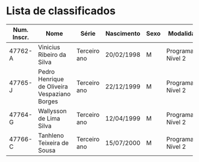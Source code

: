 # Lista de classificados

|Num. Inscr.|Nome|Série|Nascimento|Sexo|Modalidade|Pontos|
|---|---|---|---|---|---|---|
|47762-A|Vinicius Ribeiro da Silva|Terceiro ano|20/02/1998|M|Programação Nível 2|125|
|47765-J|Pedro Henrique de Oliveira Vespaziano Borges|Terceiro ano|22/12/1999|M|Programação Nível 2|100|
|47764-G|Wallysson de Lima Silva|Terceiro ano|12/04/1999|M|Programação Nível 2|100|
|47766-C|Tanhleno Teixeira de Sousa|Terceiro ano|15/07/2000|M|Programação Nível 2|100|
